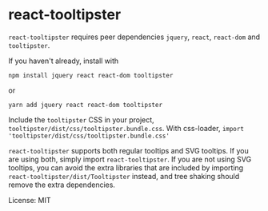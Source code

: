 # react-tooltipster

`react-tooltipster` requires peer dependencies `jquery`, `react`, `react-dom` and `tooltipster`.

If you haven't already, install with
```
npm install jquery react react-dom tooltipster
```
or
```
yarn add jquery react react-dom tooltipster
```

Include the `tooltipster` CSS in your project, `tooltipster/dist/css/tooltipster.bundle.css`.
With css-loader, `import 'tooltipster/dist/css/tooltipster.bundle.css'`

`react-tooltipster` supports both regular tooltips and SVG tooltips. If you are using both, simply import `react-tooltipster`.
If you are not using SVG tooltips, you can avoid the extra libraries that are included by importing `react-tooltipster/dist/Tooltipster` instead, and tree shaking should remove the extra dependencies.

License: MIT